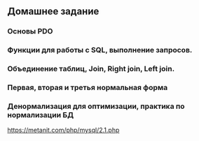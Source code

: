 ## Домашнее задание
### Основы PDO
### Функции для работы с SQL, выполнение запросов.

### Объединение таблиц, Join, Right join, Left join.
### Первая, вторая и третья нормальная форма
### Денормализация для оптимизации, практика по нормализации БД

https://metanit.com/php/mysql/2.1.php